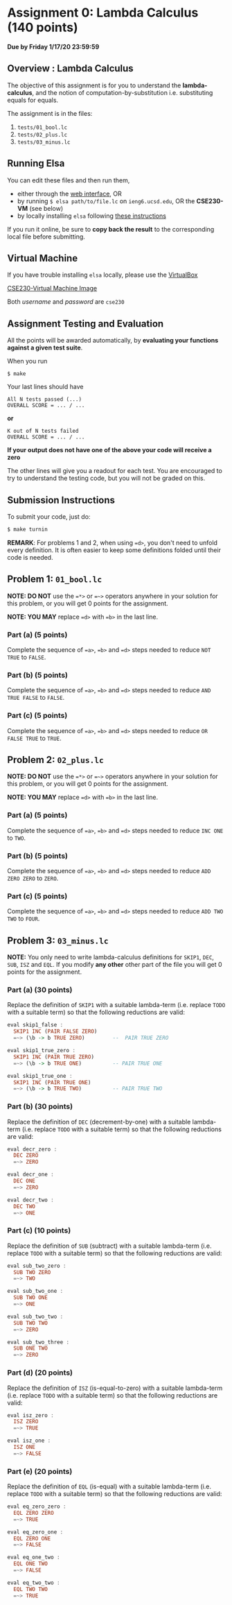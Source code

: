 # Assignment 0: Lambda Calculus (140 points)

**Due by Friday 1/17/20 23:59:59**

## Overview : Lambda Calculus

The objective of this assignment is for you to understand
the **lambda-calculus**, and the notion of computation-by-substitution
i.e. substituting equals for equals.

The assignment is in the files:

1. `tests/01_bool.lc`
2. `tests/02_plus.lc`
3. `tests/03_minus.lc`

## Running Elsa 

You can edit these files and then run them,

* either through the [web interface](https://goto.ucsd.edu/elsa/index.html), OR
* by running `$ elsa path/to/file.lc` on `ieng6.ucsd.edu`, OR the **CSE230-VM** (see below) 
* by locally installing `elsa` following [these instructions](https://github.com/ucsd-progsys/elsa#install)

If you run it online, be sure to **copy back the result** to the corresponding local file before submitting.

## Virtual Machine

If you have trouble installing `elsa` locally, please use the [VirtualBox](https://www.virtualbox.org/)

[CSE230-Virtual Machine Image](https://drive.google.com/file/d/1BlYeSZPNVrxUu8jQWgUkquRBjE6wQww3/view?usp=sharing)

Both *username* and *password* are `cse230`


## Assignment Testing and Evaluation

All the points will be awarded automatically, by
**evaluating your functions against a given test suite**.

When you run

```shell
$ make
```

Your last lines should have

```
All N tests passed (...)
OVERALL SCORE = ... / ...
```

**or**

```
K out of N tests failed
OVERALL SCORE = ... / ...
```

**If your output does not have one of the above your code will receive a zero**

The other lines will give you a readout for each test.
You are encouraged to try to understand the testing code,
but you will not be graded on this.

## Submission Instructions

To submit your code, just do:

```bash
$ make turnin
```

**REMARK**: For problems 1 and 2, when using `=d>`, you don't need to unfold
every definition. It is often easier to keep some definitions folded until
their code is needed.

## Problem 1: `01_bool.lc`

**NOTE: DO NOT** use the `=*>` or `=~>` operators
anywhere in your solution for this problem, or you
will get 0 points for the assignment.

**NOTE: YOU MAY** replace `=d>` with `=b>` in the
last line.


### Part (a) (5 points)

Complete the sequence of `=a>`, `=b>` and `=d>`
steps needed to reduce `NOT TRUE` to `FALSE`.


### Part (b) (5 points)

Complete the sequence of `=a>`, `=b>` and `=d>`
steps needed to reduce `AND TRUE FALSE` to `FALSE`.


### Part (c) (5 points)

Complete the sequence of `=a>`, `=b>` and `=d>`
steps needed to reduce `OR FALSE TRUE` to `TRUE`.


## Problem 2: `02_plus.lc`

**NOTE: DO NOT** use the `=*>` or `=~>` operators
anywhere in your solution for this problem, or you
will get 0 points for the assignment.

**NOTE: YOU MAY** replace `=d>` with `=b>` in the
last line.


### Part (a) (5 points)

Complete the sequence of `=a>`, `=b>` and `=d>`
steps needed to reduce `INC ONE` to `TWO`.

### Part (b) (5 points)

Complete the sequence of `=a>`, `=b>` and `=d>`
steps needed to reduce `ADD ZERO ZERO` to `ZERO`.

### Part (c) (5 points)

Complete the sequence of `=a>`, `=b>` and `=d>`
steps needed to reduce `ADD TWO TWO` to `FOUR`.

## Problem 3: `03_minus.lc`

**NOTE:** You only need to write lambda-calculus
definitions for `SKIP1`, `DEC`, `SUB`, `ISZ` and `EQL`.
If you modify **any other** other part of the file
you will get 0 points for the assignment.

### Part (a) (30 points)

Replace the definition of `SKIP1` with a suitable
lambda-term (i.e. replace `TODO` with a suitable
term) so that the following reductions are valid:

```haskell
eval skip1_false :
  SKIP1 INC (PAIR FALSE ZERO)
  =~> (\b -> b TRUE ZERO)         --  PAIR TRUE ZERO

eval skip1_true_zero :
  SKIP1 INC (PAIR TRUE ZERO)
  =~> (\b -> b TRUE ONE)          -- PAIR TRUE ONE

eval skip1_true_one :
  SKIP1 INC (PAIR TRUE ONE)
  =~> (\b -> b TRUE TWO)          -- PAIR TRUE TWO
```

### Part (b) (30 points)

Replace the definition of `DEC` (decrement-by-one)
with a suitable lambda-term (i.e. replace `TODO`
with a suitable term) so that the following reductions
are valid:

```haskell
eval decr_zero :
  DEC ZERO
  =~> ZERO

eval decr_one :
  DEC ONE
  =~> ZERO

eval decr_two :
  DEC TWO
  =~> ONE
```

### Part (c) (10 points)

Replace the definition of `SUB` (subtract) with a
suitable lambda-term (i.e. replace `TODO`
with a suitable term) so that the following
reductions are valid:

```haskell
eval sub_two_zero :
  SUB TWO ZERO
  =~> TWO

eval sub_two_one :
  SUB TWO ONE
  =~> ONE

eval sub_two_two :
  SUB TWO TWO
  =~> ZERO

eval sub_two_three :
  SUB ONE TWO
  =~> ZERO
```

### Part (d) (20 points)

Replace the definition of `ISZ` (is-equal-to-zero)
with a suitable lambda-term (i.e. replace `TODO`
with a suitable term) so that the following
reductions are valid:

```haskell
eval isz_zero :
  ISZ ZERO
  =~> TRUE

eval isz_one :
  ISZ ONE
  =~> FALSE
```

### Part (e) (20 points)

Replace the definition of `EQL` (is-equal)
with a suitable lambda-term (i.e. replace
`TODO` with a suitable term) so that
the following reductions are valid:

```haskell
eval eq_zero_zero :
  EQL ZERO ZERO
  =~> TRUE

eval eq_zero_one :
  EQL ZERO ONE
  =~> FALSE

eval eq_one_two :
  EQL ONE TWO
  =~> FALSE

eval eq_two_two :
  EQL TWO TWO
  =~> TRUE
```
